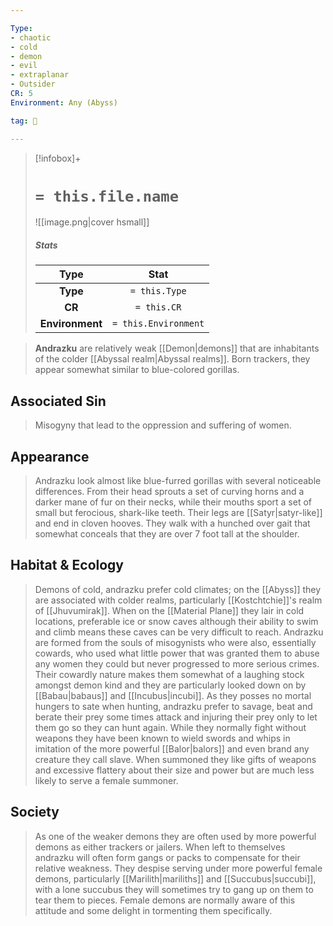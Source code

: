 ```yaml
---

Type:
- chaotic
- cold
- demon
- evil
- extraplanar
- Outsider
CR: 5
Environment: Any (Abyss)

tag: 👹

---
```


> [!infobox]+
> #  `= this.file.name`
> ![[image.png|cover hsmall]]
> ##### Stats
> Type | Stat |
> :---:|:---:|
> **Type** | `= this.Type` |
> **CR** | `= this.CR` |
> **Environment** | `= this.Environment` |



> **Andrazku** are relatively weak [[Demon|demons]] that are inhabitants of the colder [[Abyssal realm|Abyssal realms]]. Born trackers, they appear somewhat similar to blue-colored gorillas.



## Associated Sin

> Misogyny that lead to the oppression and suffering of women. 


## Appearance

> Andrazku look almost like blue-furred gorillas with several noticeable differences. From their head sprouts a set of curving horns and a darker mane of fur on their necks, while their mouths sport a set of small but ferocious, shark-like teeth. Their legs are [[Satyr|satyr-like]] and end in cloven hooves. They walk with a hunched over gait that somewhat conceals that they are over 7 foot tall at the shoulder.


## Habitat & Ecology

> Demons of cold, andrazku prefer cold climates; on the [[Abyss]] they are associated with colder realms, particularly [[Kostchtchie]]'s realm of [[Jhuvumirak]]. When on the [[Material Plane]] they lair in cold locations, preferable ice or snow caves although their ability to swim and climb means these caves can be very difficult to reach.
> Andrazku are formed from the souls of misogynists who were also, essentially cowards, who used what little power that was granted them to abuse any women they could but never progressed to more serious crimes. Their cowardly nature makes them somewhat of a laughing stock amongst demon kind and they are particularly looked down on by [[Babau|babaus]] and [[Incubus|incubi]]. As they posses no mortal hungers to sate when hunting, andrazku prefer to savage, beat and berate their prey some times attack and injuring their prey only to let them go so they can hunt again. While they normally fight without weapons they have been known to wield swords and whips in imitation of the more powerful [[Balor|balors]] and even brand any creature they call slave. When summoned they like gifts of weapons and excessive flattery about their size and power but are much less likely to serve a female summoner.


## Society

> As one of the weaker demons they are often used by more powerful demons as either trackers or jailers. When left to themselves andrazku will often form gangs or packs to compensate for their relative weakness. They despise serving under more powerful female demons, particularly [[Marilith|mariliths]] and [[Succubus|succubi]], with a lone succubus they will sometimes try to gang up on them to tear them to pieces. Female demons are normally aware of this attitude and some delight in tormenting them specifically.








